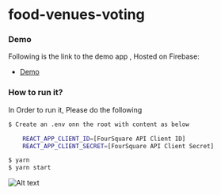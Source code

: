 # food-venues-voting

### Demo

Following is the link to the demo app , Hosted on Firebase:

- [Demo](https://we-demo.firebaseapp.com/)

### How to run it?

In Order to run it, Please do the following

```sh
$ Create an .env onn the root with content as below

    REACT_APP_CLIENT_ID=[FourSquare API Client ID]
    REACT_APP_CLIENT_SECRET=[FourSquare API Client Secret]

$ yarn
$ yarn start

```

![Alt text](/demo.jpg?raw=true "Demo")
